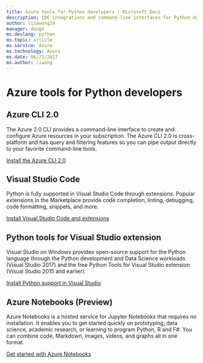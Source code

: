 ```yaml
---
title: Azure tools for Python developers | Microsoft Docs
description: IDE integrations and command-line interfaces for Python developers working on Azure.
author: lisawong19
manager: douge
ms.devlang: python
ms.topic: article
ms.service: Azure
ms.technology: Azure
ms.date: 06/21/2017
ms.author: liwong
---
```


# Azure tools for Python developers

## Azure CLI 2.0

The Azure 2.0 CLI provides a command-line interface to create and configure Azure resources in your subscription. The Azure CLI 2.0 is cross-platform and has query and filtering features so you can pipe output directly to your favorite command-line tools.

[Install the Azure CLI 2.0](https://docs.microsoft.com/cli/azure/install-azure-cli)

## Visual Studio Code
Python is fully supported in Visual Studio Code through extensions. Popular extensions in the Marketplace provide code completion, linting, debugging, code formatting, snippets, and more.

[Install Visual Studio Code and extensions](https://code.visualstudio.com/docs/languages/python)

## Python tools for Visual Studio extension
Visual Studio on Windows provides open-source support for the Python language through the Python development and Data Science workloads (Visual Studio 2017) and the free Python Tools for Visual Studio extension (Visual Studio 2015 and earlier).

[Install Python support in Visual Studio](https://docs.microsoft.com/visualstudio/python/installation)

## Azure Notebooks (Preview)
Azure Notebooks is a hosted service for Jupyter Notebooks that requires no installation. It enables you to get started quickly on prototyping, data science, academic research, or learning to program Python, R and F#. You can combine code, Markdown, images, videos, and graphs all in one format.

[Get started with Azure Notebooks](https://notebooks.azure.com/)
